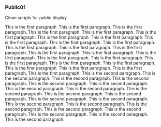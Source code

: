 ### Public01
Clean scripts for public display


   This is the first paragraph. This is the first paragraph. This is the first paragraph. This is the first paragraph. This is the first paragraph. This is the first paragraph. This is the first paragraph. This is the first paragraph. This is the first paragraph. This is the first paragraph. This is the first paragraph. This is the first paragraph. This is the first paragraph. This is the first paragraph. This is the first paragraph. This is the first paragraph. This is the first paragraph. This is the first paragraph. This is the first paragraph. This is the first paragraph. This is the first paragraph. This is the first paragraph. This is the first paragraph. This is the first paragraph. This is the first paragraph. This is the first paragraph. 
   This is the second paragraph. This is the second paragraph. This is the second paragraph. This is the second paragraph. This is the second paragraph. This is the second paragraph. This is the second paragraph. This is the second paragraph. This is the second paragraph. This is the second paragraph. This is the second paragraph. This is the second paragraph. This is the second paragraph. This is the second paragraph. This is the second paragraph. This is the second paragraph. This is the second paragraph. This is the second paragraph. This is the second paragraph. This is the second paragraph. This is the second paragraph. 
